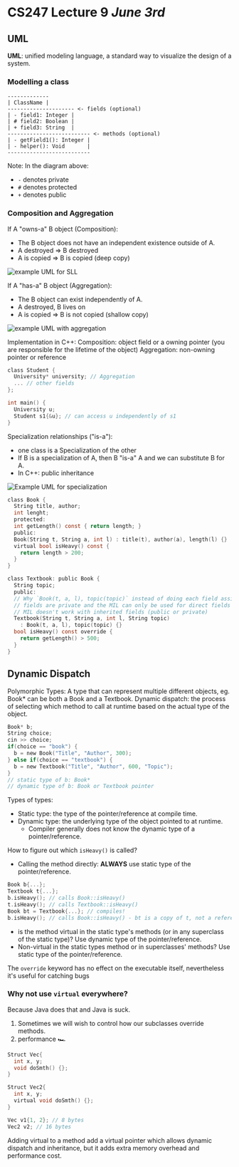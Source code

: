 # CS247 Lecture 9 _June 3rd_

## UML

**UML**: unified modeling language, a standard way to visualize the design of a system.

### Modelling a class

```
-------------
| ClassName |
--------------------- <- fields (optional)
| - field1: Integer |
| # field2: Boolean |
| + field3: String  |
-------------------------- <- methods (optional)
| - getField1(): Integer |
| - helper(): Void       |
--------------------------
```

Note: In the diagram above:

- `-` denotes private
- `#` denotes protected
- `+` denotes public

### Composition and Aggregation

If A "owns-a" B object (Composition):

- The B object does not have an independent existence outside of A.
- A destroyed => B destroyed
- A is copied => B is copied (deep copy)

![example UML for SLL](https://media.discordapp.net/attachments/1352286409003761715/1379465785046728764/image0.jpg?ex=68405720&is=683f05a0&hm=063cf8d08f35a7319977c097b46cf202595858272fb60543968f164d1fa3cb8d&=&format=webp)

If A "has-a" B object (Aggregation):

- The B object can exist independently of A.
- A destroyed, B lives on
- A is copied => B is not copied (shallow copy)

![example UML with aggregation](https://media.discordapp.net/attachments/1352286409003761715/1379465938478301325/image0.jpg?ex=68405744&is=683f05c4&hm=d58ca240991d88bb2ecb83a2cadfbe393cfd057f5b0202459aeb4146c92e201c&=&format=webp)

Implementation in C++:
Composition: object field or a owning pointer (you are responsible for the lifetime of the object)
Aggregation: non-owning pointer or reference

```C
class Student {
  University* university; // Aggregation
  ... // other fields
};

int main() {
  University u;
  Student s1{&u}; // can access u independently of s1
}
```

Specialization relationships ("is-a"):

- one class is a Specialization of the other
- If B is a specialization of A, then B "is-a" A and we can substitute B for A.
- In C++: public inheritance

![Example UML for specialization](https://media.discordapp.net/attachments/1352286409003761715/1379469577813102622/image0.jpg?ex=68405aa8&is=683f0928&hm=5ef7654d780c356254b691ff500ea4ebea59a1b469b322f4bc70ed4a48ec2697&=&format=webp)

```C
class Book {
  String title, author;
  int lenght;
  protected:
  int getLength() const { return length; }
  public:
  Book(String t, String a, int l) : title(t), author(a), length(l) {}
  virtual bool isHeavy() const {
    return length > 200;
  }
}

class Textbook: public Book {
  String topic;
  public:
  // Why `Book(t, a, l), topic(topic)` instead of doing each field assignment manually?
  // fields are private and the MIL can only be used for direct fields of the class
  // MIL doesn't work with inherited fields (public or private)
  Textbook(String t, String a, int l, String topic)
    : Book(t, a, l), topic(topic) {}
  bool isHeavy() const override {
    return getLength() > 500;
  }
}
```

## Dynamic Dispatch

Polymorphic Types: A type that can represent multiple different objects, eg. Book\* can be both a Book and a Textbook.
Dynamic dispatch: the process of selecting which method to call at runtime based on the actual type of the object.

```C
Book* b;
String choice;
cin >> choice;
if(choice == "book") {
  b = new Book("Title", "Author", 300);
} else if(choice == "textbook") {
  b = new Textbook("Title", "Author", 600, "Topic");
}
// static type of b: Book*
// dynamic type of b: Book or Textbook pointer
```

Types of types:

- Static type: the type of the pointer/reference at compile time.
- Dynamic type: the underlying type of the object pointed to at runtime.
  - Compiler generally does not know the dynamic type of a pointer/reference.

How to figure out which `isHeavy()` is called?

- Calling the method directly: **ALWAYS** use static type of the pointer/reference.

```C
Book b{...};
Textbook t{...};
b.isHeavy(); // calls Book::isHeavy()
t.isHeavy(); // calls Textbook::isHeavy()
Book bt = Textbook{...}; // compiles!
b.isHeavy(); // calls Book::isHeavy() - bt is a copy of t, not a reference
```

- is the method virtual in the static type's methods (or in any superclass of the static type)? Use dynamic type of the pointer/reference.
- Non-virtual in the static types method or in superclasses' methods? Use static type of the pointer/reference.

The `override` keyword has no effect on the executable itself, nevertheless it's useful for catching bugs

### Why not use `virtual` everywhere?

Because Java does that and Java is suck.

1. Sometimes we will wish to control how our subclasses override methods.
2. performance 🏎️

```C
Struct Vec{
  int x, y;
  void doSmth() {};
}

Struct Vec2{
  int x, y;
  virtual void doSmth() {};
}

Vec v1{1, 2}; // 8 bytes
Vec2 v2; // 16 bytes
```

Adding virtual to a method add a virtual pointer which allows dynamic dispatch and inheritance, but it adds extra memory overhead and performance cost.
